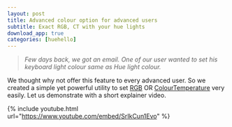 ```yaml
---
layout: post
title: Advanced colour option for advanced users
subtitle: Exact RGB, CT with your hue lights
download_app: true
categories: [huehello]
---
```


> *Few days back, we got an email. One of our user wanted to set his keyboard
> light colour same as Hue light colour.*

We thought why not offer this feature to every advanced user. So we created a
simple yet powerful utility to set
[RGB](https://en.wikipedia.org/wiki/RGB_color_model) OR
[ColourTemperature](https://en.wikipedia.org/wiki/Color_temperature) very
easily. Let us demonstrate with a short explainer video.

{% include youtube.html url="https://www.youtube.com/embed/SrIkCun1Evo" %}
